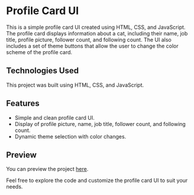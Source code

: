 # Profile Card UI

This is a simple profile card UI created using HTML, CSS, and JavaScript. The profile card displays information about a cat, including their name, job title, profile picture, follower count, and following count. The UI also includes a set of theme buttons that allow the user to change the color scheme of the profile card.

## Technologies Used

This project was built using HTML, CSS, and JavaScript.

## Features

- Simple and clean profile card UI.
- Display of profile picture, name, job title, follower count, and following count.
- Dynamic theme selection with color changes.

## Preview

You can preview the project [here](https://laythalqadhi.github.io/profile-card-ui/).

Feel free to explore the code and customize the profile card UI to suit your needs.
